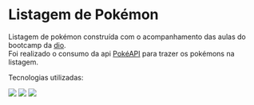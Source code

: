 # Listagem de Pokémon

Listagem de pokémon construída com o acompanhamento das aulas do bootcamp da [dio](https://www.dio.me/).<br>
Foi realizado o consumo da api [PokéAPI](https://pokeapi.co/) para trazer os pokémons na listagem.

Tecnologias utilizadas:

<div display="inline">
 <img src="https://img.shields.io/badge/HTML-239120?style=for-the-badge&logo=html5&logoColor=white">
 <img src="https://img.shields.io/badge/CSS-239120?&style=for-the-badge&logo=css3&logoColor=white">
 <img src="https://img.shields.io/badge/JavaScript-F7DF1E?style=for-the-badge&logo=javascript&logoColor=black">
</div>

